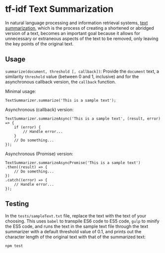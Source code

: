 # tf-idf Text Summarization

In natural language processing and information retrieval systems, [text 
summarization](https://en.wikipedia.org/wiki/Automatic_summarization), 
which is the process of creating a shortened or abridged version of a text, 
becomes an important goal because it allows for unnecessary or extraneous 
aspects of the text to be removed, only leaving the key points of the 
original text.

## Usage

`summarize(document, threshold [, callback])`: Provide the `document` text,
a similarity `threshold` value (between 0 and 1, inclusive) and for the 
asynchronous callback version, the `callback` function.

Minimal usage:

```
TextSummarizer.summarize('This is a sample text');
```

Asynchronous (callback) version:

```
TextSummarizer.summarizeAsync('This is a sample text', (result, error) => {
    if (error) {
        // Handle error...
    } 
    // Do something...
});
```

Asynchronous (Promise) version:

```
TextSummarizer.summarizeAsyncPromise('This is a sample text')
.then((result) => {
    // Do something...
})
.catch((error) => {
    // Handle error...
});
```

## Testing

In the `tests/sampleText.txt` file, replace the text with the text of your
choosing. This uses `babel` to transpile ES6 code to ES5 code, `gulp` to minify 
the ES5 code, and runs the text in the sample text file through the text 
summarizer with a default threshold value of 0.1, and prints out the character
length of the original text with that of the summarized text:

```
npm test
```
